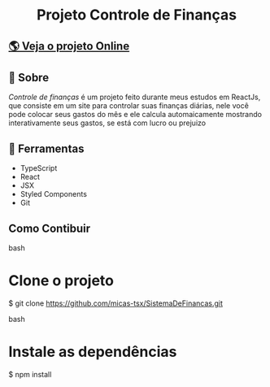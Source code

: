 <h1 align="center">Projeto Controle de Finanças</h1> 

## [🌎 Veja o projeto Online](https://controlefinancasproject.netlify.app) 

## 📕 Sobre

*Controle de finanças* é um projeto feito durante meus estudos em ReactJs, que consiste
em um site para controlar suas finanças diárias, nele você pode colocar seus gastos do mês
e ele calcula automaicamente mostrando interativamente seus gastos, se está com lucro ou
prejuizo

## 🔨 Ferramentas

- TypeScript
- React
- JSX
- Styled Components
- Git

## Como Contibuir

 bash
# Clone o projeto
$ git clone https://github.com/micas-tsx/SistemaDeFinancas.git

 bash
# Instale as dependências 
$ npm install